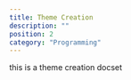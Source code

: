 ```yaml
---
title: Theme Creation
description: ""
position: 2
category: "Programming"
---
```


this is a theme creation docset
